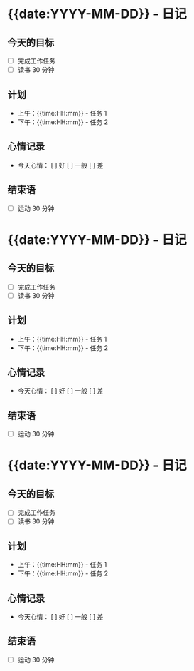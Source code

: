 # {{date:YYYY-MM-DD}} - 日记

## 今天的目标
- [ ] 完成工作任务
- [ ] 读书 30 分钟

## 计划
- 上午：{{time:HH:mm}} - 任务 1
- 下午：{{time:HH:mm}} - 任务 2

## 心情记录
- 今天心情： [ ] 好  [ ] 一般  [ ] 差

## 结束语
- [ ] 运动 30 分钟
# {{date:YYYY-MM-DD}} - 日记

## 今天的目标
- [ ] 完成工作任务
- [ ] 读书 30 分钟

## 计划
- 上午：{{time:HH:mm}} - 任务 1
- 下午：{{time:HH:mm}} - 任务 2

## 心情记录
- 今天心情： [ ] 好  [ ] 一般  [ ] 差

## 结束语
- [ ] 运动 30 分钟
# {{date:YYYY-MM-DD}} - 日记

## 今天的目标
- [ ] 完成工作任务
- [ ] 读书 30 分钟

## 计划
- 上午：{{time:HH:mm}} - 任务 1
- 下午：{{time:HH:mm}} - 任务 2

## 心情记录
- 今天心情： [ ] 好  [ ] 一般  [ ] 差

## 结束语
- [ ] 运动 30 分钟
